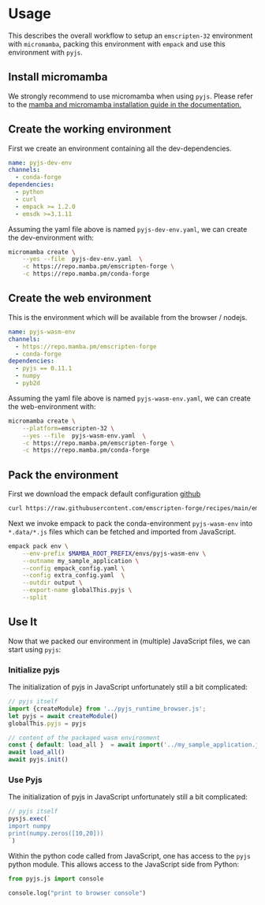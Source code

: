 # Usage

This describes the overall workflow to setup an `emscripten-32` environment with `micromamba`, packing this environment with `empack` and use this environment with `pyjs`.

## Install micromamba

We strongly recommend to use micromamba when using `pyjs`.
Please refer to the [mamba and micromamba installation guide in the documentation.](https://mamba.readthedocs.io/en/latest/installation.html)

## Create the working environment

First we create an environment containing all the dev-dependencies.

```yaml
name: pyjs-dev-env
channels:
  - conda-forge
dependencies:
  - python
  - curl
  - empack >= 1.2.0
  - emsdk >=3.1.11
```

Assuming the yaml file above is named `pyjs-dev-env.yaml`, we can create the dev-environment with:

```bash
micromamba create \
    --yes --file  pyjs-dev-env.yaml  \
    -c https://repo.mamba.pm/emscripten-forge \
    -c https://repo.mamba.pm/conda-forge
```


## Create the web environment

This is the environment which will be available  from the browser / nodejs.

```yaml
name: pyjs-wasm-env
channels:
  - https://repo.mamba.pm/emscripten-forge
  - conda-forge
dependencies:
  - pyjs == 0.11.1
  - numpy
  - pyb2d
```
Assuming the yaml file above is named `pyjs-wasm-env.yaml`, we can create the web-environment with:

```Bash
micromamba create \
    --platform=emscripten-32 \
    --yes --file  pyjs-wasm-env.yaml  \
    -c https://repo.mamba.pm/emscripten-forge \
    -c https://repo.mamba.pm/conda-forge
```


## Pack the environment

First we download the empack default configuration [github](https://raw.githubusercontent.com/emscripten-forge/recipes/main/empack_config.yaml)
```bash
curl https://raw.githubusercontent.com/emscripten-forge/recipes/main/empack_config.yaml --output empack_config.yaml
```

Next we invoke empack to pack the conda-environment `pyjs-wasm-env` into `*.data/*.js` files which can be fetched and imported from JavaScript.

```bash
empack pack env \
    --env-prefix $MAMBA_ROOT_PREFIX/envs/pyjs-wasm-env \
    --outname my_sample_application \
    --config empack_config.yaml \
    --config extra_config.yaml  \
    --outdir output \
    --export-name globalThis.pyjs \
    --split
````


## Use It
Now that we packed our environment in (multiple) JavaScript files, we can start using `pyjs`:

### Initialize pyjs

The initialization of pyjs in JavaScript unfortunately still a bit complicated:

```JavaScript
// pyjs itself
import {createModule} from '../pyjs_runtime_browser.js';
let pyjs = await createModule()
globalThis.pyjs = pyjs

// content of the packaged wasm environment
const { default: load_all }  = await import('../my_sample_application.js')
await load_all()
await pyjs.init()

```


### Use Pyjs

The initialization of pyjs in JavaScript unfortunately still a bit complicated:

```JavaScript
// pyjs itself
pysjs.exec(`
import numpy
print(numpy.zeros([10,20]))
`)
```


Within the python code called from JavaScript, one has access to the `pyjs` python module.
This allows access to the JavaScript side from Python:


```python
from pyjs.js import console

console.log("print to browser console")
```

